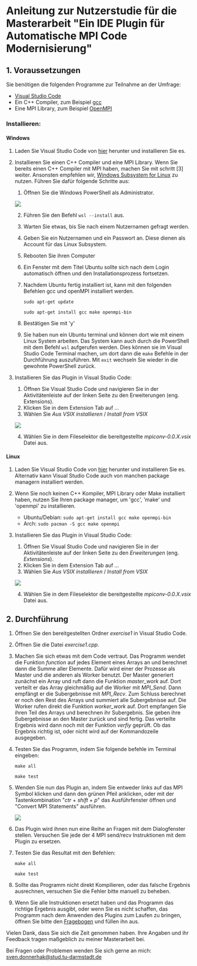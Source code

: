 # Anleitung zur Nutzerstudie für die Masterarbeit "Ein IDE Plugin für Automatische MPI Code Modernisierung"

## 1. Voraussetzungen

Sie benötigen die folgenden Programme zur Teilnahme an der Umfrage:

-   [Visual Studio Code](https://code.visualstudio.com/)
-   Ein C++ Compiler, zum Beispiel [gcc](https://gcc.gnu.org/)
-   Eine MPI Library, zum Beispiel [OpenMPI](https://www.open-mpi.org/)

### Installieren:

#### Windows

1.  Laden Sie Visual Studio Code von [hier](https://code.visualstudio.com/Download) herunter und installieren Sie es.
2.  Installieren Sie einen C++ Compiler und eine MPI Library. Wenn Sie bereits einen C++ Compiler mit MPI haben, machen Sie mit schritt [3] weiter.
    Ansonsten empfehlen wir, [Windows Subsystem for Linux](https://learn.microsoft.com/en-us/windows/wsl/about) zu nutzen.
    Führen Sie dafür folgende Schritte aus:

    1. Öffnen Sie die Windows PowerShell als Administrator.

    ![](media/powershell_admin.png)

    2. Führen Sie den Befehl `wsl --install` aus.
    3. Warten Sie etwas, bis Sie nach einem Nutzernamen gefragt werden.
    4. Geben Sie ein Nutzernamen und ein Passwort an. Diese dienen als Account für das Linux Subsystem.
    5. Rebooten Sie ihren Computer
    6. Ein Fenster mit dem Titel Ubuntu sollte sich nach dem Login automatisch öffnen und den Installationsprozess fortsetzen.
    7. Nachdem Ubuntu fertig installiert ist, kann mit den folgenden Befehlen gcc und openMPI installiert werden.

        `sudo apt-get update`

        `sudo apt-get install gcc make openmpi-bin`

    8. Bestätigen Sie mit 'y'
    9. Sie haben nun ein Ubuntu terminal und können dort wie mit einem Linux System arbeiten. Das System kann auch durch die PowerShell mit dem Befehl `wsl` aufgerufen werden. Dies können sie im Visual Studio Code Terminal machen, um dort dann die `make` Befehle in der Durchführung auszuführen.
       Mit `exit` wechseln Sie wieder in die gewohnte PowerShell zurück.

3.  Installieren Sie das Plugin in Visual Studio Code:

    1. Öffnen Sie Visual Studio Code und navigieren Sie in der Aktivitätenleiste auf der linken Seite zu den Erweiterungen (eng. Extensions).
    2. Klicken Sie in dem Extension Tab auf ...
    3. Wählen Sie _Aus VSIX installieren_ / _Install from VSIX_

    ![](media/vsix.png)

    4. Wählen Sie in dem Fileselektor die bereitgestellte _mpiconv-0.0.X.vsix_ Datei aus.

#### Linux

1. Laden Sie Visual Studio Code von [hier](https://code.visualstudio.com/Download) herunter und installieren Sie es. Alternativ kann Visual Studio Code auch von manchen package managern installiert werden.
2. Wenn Sie noch keinen C++ Kompiler, MPI Library oder Make installiert haben, nutzen Sie Ihren package manager, um 'gcc', 'make' und 'openmpi' zu installieren.
    - Ubuntu/Debian: `sudo apt-get install gcc make openmpi-bin`
    - Arch: `sudo pacman -S gcc make openmpi`
3. Installieren Sie das Plugin in Visual Studio Code:

    1. Öffnen Sie Visual Studio Code und navigieren Sie in der Aktivitätenleiste auf der linken Seite zu den _Erweiterungen_ (eng. _Extensions_).
    2. Klicken Sie in dem Extension Tab auf ...
    3. Wählen Sie _Aus VSIX installieren_ / _Install from VSIX_

    ![](media/vsix.png)

    4. Wählen Sie in dem Fileselektor die bereitgestellte _mpiconv-0.0.X.vsix_ Datei aus.

## 2. Durchführung

1. Öffnen Sie den bereitgestellten Ordner _exercise1_ in Visual Studio Code.
2. Öffnen Sie die Datei _exercise1.cpp_.
3. Machen Sie sich etwas mit dem Code vertraut. Das Programm wendet die Funktion _function_ auf jedes Element eines Arrays an und berechnet dann die Summe aller Elemente.
   Dafür wird einer der Prozesse als Master und die anderen als Worker benutzt.
   Der Master generiert zunächst ein Array und ruft dann die Funktion _master_work_ auf.
   Dort verteilt er das Array gleichmäßig auf die Worker mit _MPI_Send_.
   Dann empfängt er die Subergebnisse mit _MPI_Recv_.
   Zum Schluss berechnet er noch den Rest des Arrays und summiert alle Subergebnisse auf.
   Die Worker rufen direkt die Funktion _worker_work_ auf.
   Dort empfangen Sie ihren Teil des Arrays und berechnen ihr Subergebnis.
   Sie geben ihre Subergebnisse an den Master zurück und sind fertig.
   Das verteilte Ergebnis wird dann noch mit der Funktion _verfiy_ geprüft.
   Ob das Ergebnis richtig ist, oder nicht wird auf der Kommandozeile ausgegeben.
4. Testen Sie das Programm, indem Sie folgende befehle im Terminal eingeben:

    `make all`

    `make test`

5. Wenden Sie nun das Plugin an, indem Sie entweder links auf das MPI Symbol klicken und dann den grünen Pfeil anklicken, oder mit der Tastenkombination "_ctr_ + _shift_ + _p_" das Ausführfenster öffnen und "Convert MPI Statements" ausführen.

    ![](media/run_plugin.png)

6. Das Plugin wird ihnen nun eine Reihe an Fragen mit dem Dialogfenster stellen. Versuchen Sie jede der 4 MPI send/recv Instruktionen mit dem Plugin zu ersetzen.

7. Testen Sie das Resultat mit den Befehlen:

    `make all`

    `make test`

8. Sollte das Programm nicht direkt Kompilieren, oder das falsche Ergebnis ausrechnen, versuchen Sie die Fehler bitte manuell zu beheben.

9. Wenn Sie alle Instruktionen ersetzt haben und das Programm das richtige Ergebnis ausgibt, oder wenn Sie es nicht schaffen, das Programm nach dem Anwenden des Plugins zum Laufen zu bringen, öffnen Sie bitte den [Fragebogen](https://www.soscisurvey.de/MPIplugin2023/?act=759W41Lq0fAFPPOz0CzaujH6) und füllen ihn aus.

Vielen Dank, dass Sie sich die Zeit genommen haben.
Ihre Angaben und ihr Feedback tragen maßgeblich zu meiner Masterarbeit bei.

Bei Fragen oder Problemen wenden Sie sich gerne an mich: sven.donnerhak@stud.tu-darmstadt.de
